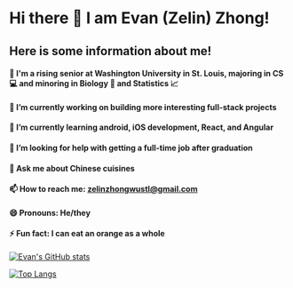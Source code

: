# Hi there 👋  I am Evan (Zelin) Zhong!

## Here is some information about me!

#### 🏫 I'm a rising senior at Washington University in St. Louis, majoring in CS 💻 and minoring in Biology 🧠 and Statistics 📈

#### 🔭 I’m currently working on building more interesting full-stack projects
#### 🌱 I’m currently learning android, iOS development, React, and Angular
#### 🤔 I’m looking for help with getting a full-time job after graduation 
#### 💬 Ask me about Chinese cuisines
#### 📫 How to reach me: zelinzhongwustl@gmail.com 
#### 😄 Pronouns: He/they
#### ⚡ Fun fact: I can eat an orange as a whole



[![Evan's GitHub stats](https://github-readme-stats.vercel.app/api?username=evanzhong0726)](https://github.com/anuraghazra/github-readme-stats)

[![Top Langs](https://github-readme-stats.vercel.app/api/top-langs/?username=evanzhong0726)](https://github.com/anuraghazra/github-readme-stats)

